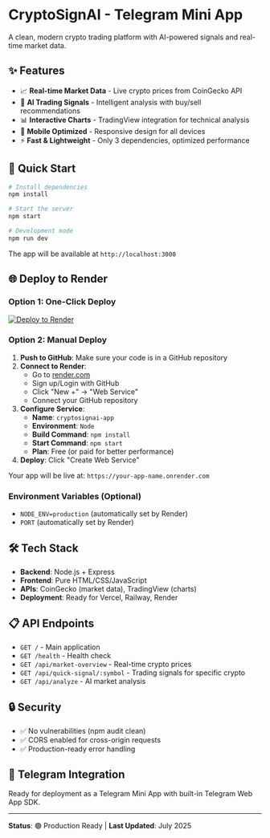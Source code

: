 # CryptoSignAI - Telegram Mini App

A clean, modern crypto trading platform with AI-powered signals and real-time market data.

## ✨ Features

- 📈 **Real-time Market Data** - Live crypto prices from CoinGecko API
- 🤖 **AI Trading Signals** - Intelligent analysis with buy/sell recommendations  
- 📊 **Interactive Charts** - TradingView integration for technical analysis
- 📱 **Mobile Optimized** - Responsive design for all devices
- ⚡ **Fast & Lightweight** - Only 3 dependencies, optimized performance

## 🚀 Quick Start

```bash
# Install dependencies
npm install

# Start the server
npm start

# Development mode
npm run dev
```

The app will be available at `http://localhost:3000`

## 🌐 Deploy to Render

### Option 1: One-Click Deploy
[![Deploy to Render](https://render.com/images/deploy-to-render-button.svg)](https://render.com/deploy)

### Option 2: Manual Deploy
1. **Push to GitHub**: Make sure your code is in a GitHub repository
2. **Connect to Render**: 
   - Go to [render.com](https://render.com)
   - Sign up/Login with GitHub
   - Click "New +" → "Web Service"
   - Connect your GitHub repository
3. **Configure Service**:
   - **Name**: `cryptosignai-app`
   - **Environment**: `Node`
   - **Build Command**: `npm install`
   - **Start Command**: `npm start`
   - **Plan**: Free (or paid for better performance)
4. **Deploy**: Click "Create Web Service"

Your app will be live at: `https://your-app-name.onrender.com`

### Environment Variables (Optional)
- `NODE_ENV=production` (automatically set by Render)
- `PORT` (automatically set by Render)

## 🛠️ Tech Stack

- **Backend**: Node.js + Express
- **Frontend**: Pure HTML/CSS/JavaScript
- **APIs**: CoinGecko (market data), TradingView (charts)
- **Deployment**: Ready for Vercel, Railway, Render

## 📋 API Endpoints

- `GET /` - Main application
- `GET /health` - Health check
- `GET /api/market-overview` - Real-time crypto prices
- `GET /api/quick-signal/:symbol` - Trading signals for specific crypto
- `GET /api/analyze` - AI market analysis

## 🔒 Security

- ✅ No vulnerabilities (npm audit clean)
- ✅ CORS enabled for cross-origin requests
- ✅ Production-ready error handling

## 📱 Telegram Integration

Ready for deployment as a Telegram Mini App with built-in Telegram Web App SDK.

---

**Status**: 🟢 Production Ready | **Last Updated**: July 2025
